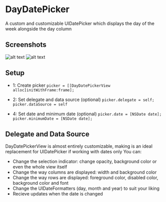 # DayDatePicker
A custom and customizable UIDatePicker which displays the day of the week alongside the day column

Screenshots
--------------
![alt text](https://github.com/hughbe/DayDatePicker/blob/master/Screenshot1.png "Screenshot 1")
![alt text](https://github.com/hughbe/DayDatePicker/blob/master/Screenshot2.png "Screenshot 2")

Setup
--------------
- 1: Create picker
	`picker = [[DayDatePickerView alloc]initWithFrame:frame];`
- 2: Set delegate and data source (optional)
	`picker.delegate = self;`
	`picker.dataSource = self`

- 4: Set date and minimum date (optional)
	`picker.date = [NSDate date];`
	`picker.minimumDate = [NSDate date];`

Delegate and Data Source
--------------
DayDatePickerView is almost entirely customizable, making is an ideal replacement for UIDatePicker if working with dates only
You can:

- Change the selection indicator: change opacity, background color or even the whole view itself
- Change the way columns are displayed: width and background color
- Change the way rows are displayed: foreground color, disabled color, background color and font
- Change the UIDateFormatters (day, month and year) to suit your liking
- Recieve updates when the date is changed
